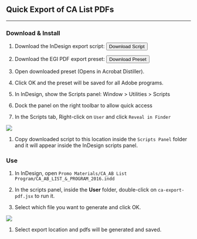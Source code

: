 ## Quick Export of CA List PDFs
---

### Download & Install

1. Download the InDesign export script: <a id="download" href="https://gist.githubusercontent.com/spencerlarry/188426dbf55fb584af38e09b70185f85/raw"><button>Download Script</button></a>

1. Download the EGI PDF export preset: <a href="_tools/indesign/EGI High Quality.joboptions?_" download="EGI High Quality.joboptions"><button>Download Preset</button></a>

1. Open downloaded preset (Opens in Acrobat Distiller).

1. Click OK and the preset will be saved for all Adobe programs.

1. In InDesign, show the Scripts panel: Window > Utilities > Scripts

1. Dock the panel on the right toolbar to allow quick access

1. In the Scripts tab, Right-click on `User` and click  `Reveal in Finder`

  ![](http://i.stack.imgur.com/V2iIC.png)

1. Copy downloaded script to this location inside the `Scripts Panel` folder and it will appear inside the InDesign scripts panel.

### Use

1. In InDesign, open `Promo Materials/CA_AB List Program/CA_AB_LIST_&_PROGRAM_2016.indd`

1. In the scripts panel, inside the __User__ folder, double-click on `ca-export-pdf.jsx` to run it.

1. Select which file you want to generate and click OK.

  ![](http://i.stack.imgur.com/QUuKw.png)

1. Select export location and pdfs will be generated and saved.

<script>
function download(url){
  $.ajax({
    url: url,
    success: function(data){
      var blob = new Blob([data], {type: "text/plain"});
      var new_url = window.URL.createObjectURL(blob);
      var a = document.createElement('a');
      a.href = new_url;
      a.download = "ca-export-pdf.jsx";
      a.click();
    }
    });
}
$('#download').click(function(event){
  event.preventDefault();
  download("https://gist.githubusercontent.com/spencerlarry/188426dbf55fb584af38e09b70185f85/raw");
});
</script>
